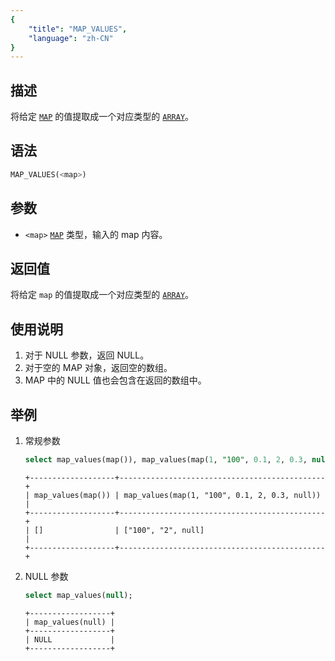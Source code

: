 ```yaml
---
{
    "title": "MAP_VALUES",
    "language": "zh-CN"
}
---
```


## 描述

将给定 [`MAP`](../../../basic-element/sql-data-types/semi-structured/MAP.md) 的值提取成一个对应类型的 [`ARRAY`](../../../basic-element/sql-data-types/semi-structured/ARRAY.md)。

## 语法

```sql
MAP_VALUES(<map>)
```

## 参数
- `<map>` [`MAP`](../../../basic-element/sql-data-types/semi-structured/MAP.md) 类型，输入的 map 内容。

## 返回值
将给定 `map` 的值提取成一个对应类型的 [`ARRAY`](../../../basic-element/sql-data-types/semi-structured/ARRAY.md)。

## 使用说明
1. 对于 NULL 参数，返回 NULL。
2. 对于空的 MAP 对象，返回空的数组。
3. MAP 中的 NULL 值也会包含在返回的数组中。

## 举例
1. 常规参数
    ```sql
    select map_values(map()), map_values(map(1, "100", 0.1, 2, 0.3, null));
    ```

    ```text
    +-------------------+----------------------------------------------+
    | map_values(map()) | map_values(map(1, "100", 0.1, 2, 0.3, null)) |
    +-------------------+----------------------------------------------+
    | []                | ["100", "2", null]                           |
    +-------------------+----------------------------------------------+
    ```
2. NULL 参数
    ```sql
    select map_values(null);
    ```
    ```text
    +------------------+
    | map_values(null) |
    +------------------+
    | NULL             |
    +------------------+
    ```
